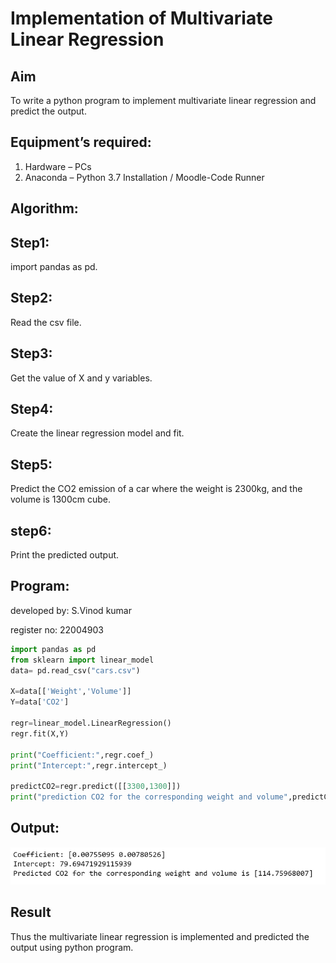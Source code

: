 # Implementation of Multivariate Linear Regression
## Aim
To write a python program to implement multivariate linear regression and predict the output.
## Equipment’s required:
1.	Hardware – PCs
2.	Anaconda – Python 3.7 Installation / Moodle-Code Runner

## Algorithm:

## Step1: 
import pandas as pd.

## Step2: 
Read the csv file.

## Step3: 
Get the value of X and y variables.

## Step4: 
Create the linear regression model and fit.

## Step5:
Predict the CO2 emission of a car where the weight is 2300kg, and the volume is 1300cm cube.

## step6: 
Print the predicted output.

## Program:
developed by: S.Vinod kumar
 
register no: 22004903

``` python
import pandas as pd
from sklearn import linear_model
data= pd.read_csv("cars.csv")

X=data[['Weight','Volume']]
Y=data['CO2']

regr=linear_model.LinearRegression()
regr.fit(X,Y)

print("Coefficient:",regr.coef_)
print("Intercept:",regr.intercept_)

predictCO2=regr.predict([[3300,1300]])
print("prediction CO2 for the corresponding weight and volume",predictCO2)


```







## Output:

![output](/OUTPUT.png)

## Result
Thus the multivariate linear regression is implemented and predicted the output using python program.
